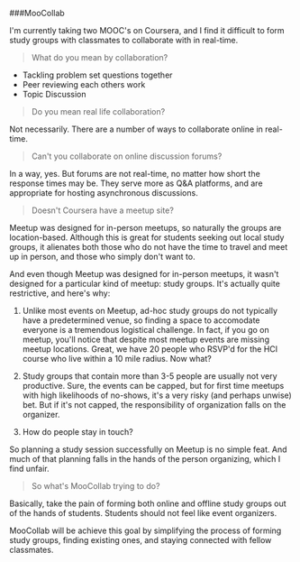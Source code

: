 ###MooCollab

I'm currently taking two MOOC's on Coursera, and I find it difficult to form study groups with classmates to collaborate with in real-time.

> What do you mean by collaboration?

* Tackling problem set questions together
* Peer reviewing each others work
* Topic Discussion

> Do you mean real life collaboration?

Not necessarily. There are a number of ways to collaborate online in real-time.

> Can't you collaborate on online discussion forums?

In a way, yes. But forums are not real-time, no matter how short the response times may be. They serve more as Q&A platforms, and are appropriate for hosting asynchronous discussions.

> Doesn't Coursera have a meetup site?

Meetup was designed for in-person meetups, so naturally the groups are location-based. Although this is great for students seeking out local study groups, it alienates both those who do not have the time to travel and meet up in person, and those who simply don't want to.

And even though Meetup was designed for in-person meetups, it wasn't designed for a particular kind of meetup: study groups. It's actually quite restrictive, and here's why:

1) Unlike most events on Meetup, ad-hoc study groups do not typically have a predetermined venue, so finding a space to accomodate everyone is a tremendous logistical challenge. In fact, if you go on meetup, you'll notice that despite most meetup events are missing meetup locations. Great, we have 20 people who RSVP'd for the HCI course who live within a 10 mile radius. Now what?

2) Study groups that contain more than 3-5 people are usually not very productive. Sure, the events can be capped, but for first time meetups with high likelihoods of no-shows, it's a very risky (and perhaps unwise) bet. But if it's not capped, the responsibility of organization falls on the organizer.

3) How do people stay in touch?

So planning a study session successfully on Meetup is no simple feat. And much of that planning falls in the hands of the person organizing, which I find unfair.

> So what's MooCollab trying to do?

Basically, take the pain of forming both online and offline study groups out of the hands of students. Students should not feel like event organizers. 

MooCollab will be achieve this goal by simplifying the process of forming study groups, finding existing ones, and staying connected with fellow classmates.
